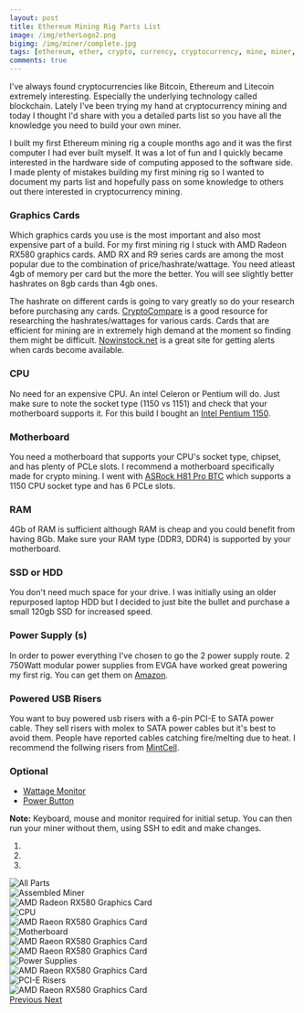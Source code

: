 ```yaml
---
layout: post
title: Ethereum Mining Rig Parts List
image: /img/etherLogo2.png
bigimg: /img/miner/complete.jpg
tags: [ethereum, ether, crypto, currency, cryptocurrency, mine, miner, mining, graphics cards, bitcoin]
comments: true
---
```


I've always found cryptocurrencies like Bitcoin, Ethereum and Litecoin extremely interesting. Especially the underlying technology called blockchain. 
Lately I've been trying my hand at cryptocurrency mining and today I thought I'd share with you a detailed parts list so you have all the knowledge you need to build your own miner. 

I built my first Ethereum mining rig a couple months ago and it was the first computer I had ever built myself. 
It was a lot of fun and I quickly became interested in the hardware side of computing apposed to the software side.
I made plenty of mistakes building my first mining rig so I wanted to document my parts list and hopefully pass on some knowledge to others out there interested in cryptocurrency mining.

### Graphics Cards
Which graphics cards you use is the most important and also most expensive part of a build. For my first mining rig I stuck with AMD Radeon RX580 graphics cards. 
AMD RX and R9 series cards are among the most popular due to the combination of price/hashrate/wattage. 
You need atleast 4gb of memory per card but the more the better. You will see slightly better hashrates on 8gb cards than 4gb ones. 

The hashrate on different cards is going to vary greatly so do your research before purchasing any cards. 
<a href="https://www.cryptocompare.com/">CryptoCompare</a> is a good resource for researching the hashrates/wattages for various cards. 
Cards that are efficient for mining are in extremely high demand at the moment so finding them might be difficult. <a href="http://www.nowinstock.net/">Nowinstock.net</a> is a great site for getting alerts when cards become available.

### CPU
No need for an expensive CPU. An intel Celeron or Pentium will do. Just make sure to note the socket type (1150 vs 1151) and check that your motherboard supports it.
For this build I bought an <a href="https://www.amazon.com/gp/product/B00EF1G9DW/ref=oh_aui_detailpage_o01_s00?ie=UTF8&psc=1" >Intel Pentium 1150</a>.
					
### Motherboard
You need a motherboard that supports your CPU's socket type, chipset, and has plenty of PCLe slots. I recommend a motherboard specifically made for crypto mining. 
I went with <a href="https://www.amazon.com/gp/product/B00EF1G9DW/ref=oh_aui_detailpage_o01_s00?ie=UTF8&psc=1">ASRock H81 Pro BTC</a> which supports a 1150 CPU socket type and has 6 PCLe slots.

### RAM
4Gb of RAM is sufficient although RAM is cheap and you could benefit from having 8Gb. Make sure your RAM type (DDR3, DDR4) is supported by your motherboard.

### SSD or HDD
You don't need much space for your drive. I was initially using an older repurposed laptop HDD but I decided to just bite the bullet and purchase a small 120gb SSD for increased speed.

### Power Supply (s)
In order to power everything I've chosen to go the 2 power supply route. 2 750Watt modular power supplies from EVGA have worked great powering my first rig.
You can get them on <a href="https://www.amazon.com/gp/product/B017HA3RGE/ref=oh_aui_detailpage_o06_s00?ie=UTF8&psc=1">Amazon</a>.

### Powered USB Risers
You want to buy powered usb risers with a 6-pin PCI-E to SATA power cable. They sell risers with molex to SATA power cables but it's best to avoid them. 
People have reported cables catching fire/melting due to heat. 
I recommend the follwing risers from <a href="https://www.amazon.com/gp/product/B06ZY2R85P/ref=crt_ewc_title_oth_2?ie=UTF8&psc=1&smid=A12GMIJD0C8L78">MintCell</a>.

### Optional
* <a href="https://www.amazon.com/gp/product/B00009MDBU/ref=oh_aui_detailpage_o04_s00?ie=UTF8&psc=1">Wattage Monitor</a>
* <a href="https://www.amazon.com/gp/product/B01LMZZFWO/ref=oh_aui_detailpage_o00_s00?ie=UTF8&psc=1">Power Button</a>

**Note:** Keyboard, mouse and monitor required for initial setup. You can then run your miner without them, using SSH to edit and make changes.

<div id="myCarousel" class="carousel slide" data-ride="carousel">
  <ol class="carousel-indicators">
    <li data-target="#myCarousel" data-slide-to="0" class="active"></li>
    <li data-target="#myCarousel" data-slide-to="1"></li>
    <li data-target="#myCarousel" data-slide-to="2"></li>
  </ol>


  <div class="carousel-inner">
    <div class="item active">
      <img src="..\img\miner\complete.jpg" alt="All Parts">
    </div>
	<div class="item">
      <img src="..\img\miner\miner.jpg" alt="Assembled Miner">
    </div>
	<div class="item">
      <img src="..\img\miner\adrus.jpg" alt="AMD Radeon RX580 Graphics Card">
    </div>
	<div class="item">
      <img src="..\img\miner\cpu.jpg" alt="CPU">
    </div>
	<div class="item">
      <img src="..\img\miner\dual.jpg" alt="AMD Raeon RX580 Graphics Card">
    </div>
	<div class="item">
      <img src="..\img\miner\mobo.jpg" alt="Motherboard">
    </div>
	<div class="item">
      <img src="..\img\miner\msiGaming.jpg" alt="AMD Raeon RX580 Graphics Card">
    </div>
	<div class="item">
      <img src="..\img\miner\nitro.jpg" alt="AMD Raeon RX580 Graphics Card">
    </div>
	<div class="item">
      <img src="..\img\miner\ps.jpg" alt="Power Supplies">
    </div>
	<div class="item">
      <img src="..\img\miner\redDragon.jpg" alt="AMD Raeon RX580 Graphics Card">
    </div>
	<div class="item">
      <img src="..\img\miner\riser.jpg" alt="PCI-E Risers">
    </div>
	<div class="item">
      <img src="..\img\miner\strix.jpg" alt="AMD Raeon RX580 Graphics Card">
    </div>
  </div>


  <a class="left carousel-control" href="#myCarousel" data-slide="prev">
    <span class="glyphicon glyphicon-arrow-left"></span>
    <span class="sr-only">Previous</span>
  </a>
  <a class="right carousel-control" href="#myCarousel" data-slide="next">
    <span class="glyphicon glyphicon-arrow-right"></span>
    <span class="sr-only">Next</span>
  </a>
</div>
